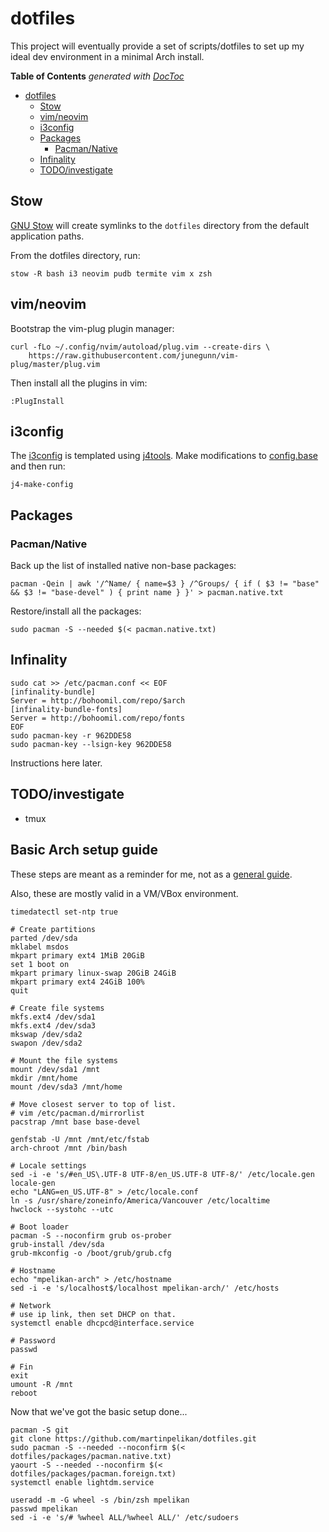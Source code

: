 # dotfiles
This project will eventually provide a set of scripts/dotfiles to set up my
ideal dev environment in a minimal Arch install.

**Table of Contents**  *generated with [DocToc](http://doctoc.herokuapp.com/)*

- [dotfiles](#)
    - [Stow](#)
    - [vim/neovim](#)
    - [i3config](#)
    - [Packages](#)
        - [Pacman/Native](#)
    - [Infinality](#)
    - [TODO/investigate](#)

## Stow
[GNU Stow](https://www.gnu.org/software/stow/) will create symlinks to the
`dotfiles` directory from the default application paths.

From the dotfiles directory, run:
```Shell
stow -R bash i3 neovim pudb termite vim x zsh
```

## vim/neovim
Bootstrap the vim-plug plugin manager:
```Shell
curl -fLo ~/.config/nvim/autoload/plug.vim --create-dirs \
    https://raw.githubusercontent.com/junegunn/vim-plug/master/plug.vim
```

Then install all the plugins in vim:
```VimL
:PlugInstall
```

## i3config
The [i3config](./i3/.i3/config) is templated using
[j4tools](http://www.j4tools.org/). Make modifications to
[config.base](./i3/.i3/config.base) and then run:
```Shell
j4-make-config
```

## Packages

### Pacman/Native
Back up the list of installed native non-base packages:

```Shell
pacman -Qein | awk '/^Name/ { name=$3 } /^Groups/ { if ( $3 != "base" && $3 != "base-devel" ) { print name } }' > pacman.native.txt
```

Restore/install all the packages:

```Shell
sudo pacman -S --needed $(< pacman.native.txt)
```

## Infinality
```Shell
sudo cat >> /etc/pacman.conf << EOF
[infinality-bundle]
Server = http://bohoomil.com/repo/$arch
[infinality-bundle-fonts]
Server = http://bohoomil.com/repo/fonts
EOF
sudo pacman-key -r 962DDE58 
sudo pacman-key --lsign-key 962DDE58
```
Instructions here later.


## TODO/investigate
* tmux

## Basic Arch setup guide
These steps are meant as a reminder for me, not as a
[general guide](https://wiki.archlinux.org/index.php/beginners'_guide).

Also, these are mostly valid in a VM/VBox environment.

```Shell
timedatectl set-ntp true

# Create partitions
parted /dev/sda
mklabel msdos
mkpart primary ext4 1MiB 20GiB
set 1 boot on
mkpart primary linux-swap 20GiB 24GiB
mkpart primary ext4 24GiB 100%
quit

# Create file systems
mkfs.ext4 /dev/sda1
mkfs.ext4 /dev/sda3
mkswap /dev/sda2
swapon /dev/sda2

# Mount the file systems
mount /dev/sda1 /mnt
mkdir /mnt/home
mount /dev/sda3 /mnt/home

# Move closest server to top of list.
# vim /etc/pacman.d/mirrorlist
pacstrap /mnt base base-devel

genfstab -U /mnt /mnt/etc/fstab
arch-chroot /mnt /bin/bash

# Locale settings
sed -i -e 's/#en_US\.UTF-8 UTF-8/en_US.UTF-8 UTF-8/' /etc/locale.gen
locale-gen
echo "LANG=en_US.UTF-8" > /etc/locale.conf
ln -s /usr/share/zoneinfo/America/Vancouver /etc/localtime
hwclock --systohc --utc

# Boot loader
pacman -S --noconfirm grub os-prober
grub-install /dev/sda
grub-mkconfig -o /boot/grub/grub.cfg

# Hostname
echo "mpelikan-arch" > /etc/hostname
sed -i -e 's/localhost$/localhost mpelikan-arch/' /etc/hosts

# Network
# use ip link, then set DHCP on that.
systemctl enable dhcpcd@interface.service

# Password
passwd

# Fin
exit
umount -R /mnt
reboot
```

Now that we've got the basic setup done...

```Shell
pacman -S git
git clone https://github.com/martinpelikan/dotfiles.git
sudo pacman -S --needed --noconfirm $(< dotfiles/packages/pacman.native.txt)
yaourt -S --needed --noconfirm $(< dotfiles/packages/pacman.foreign.txt)
systemctl enable lightdm.service

useradd -m -G wheel -s /bin/zsh mpelikan
passwd mpelikan
sed -i -e 's/# %wheel ALL/%wheel ALL/' /etc/sudoers
```
